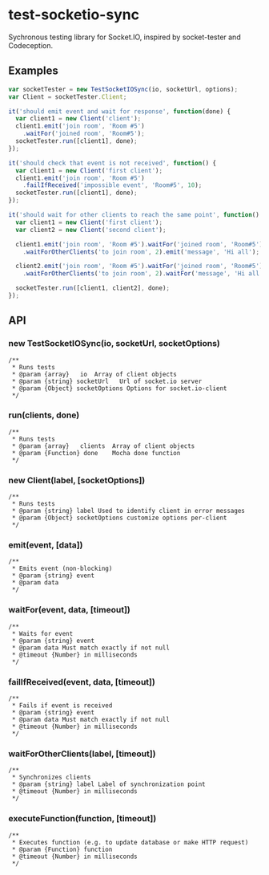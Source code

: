 # test-socketio-sync

Sychronous testing library for Socket.IO, inspired by socket-tester and Codeception.

## Examples

```js
var socketTester = new TestSocketIOSync(io, socketUrl, options);
var Client = socketTester.Client;

it('should emit event and wait for response', function(done) {
  var client1 = new Client('client');
  client1.emit('join room', 'Room #5')
    .waitFor('joined room', 'Room#5');
  socketTester.run([client1], done);
});

it('should check that event is not received', function() {
  var client1 = new Client('first client');
  client1.emit('join room', 'Room #5')
    .failIfReceived('impossible event', 'Room#5', 10);
  socketTester.run([client1], done);
});

it('should wait for other clients to reach the same point', function() {
  var client1 = new Client('first client');
  var client2 = new Client('second client');

  client1.emit('join room', 'Room #5').waitFor('joined room', 'Room#5')
    .waitForOtherClients('to join room', 2).emit('message', 'Hi all');

  client2.emit('join room', 'Room #5').waitFor('joined room', 'Room#5')
    .waitForOtherClients('to join room', 2).waitFor('message', 'Hi all');

  socketTester.run([client1, client2], done);
});
```

## API

### new TestSocketIOSync(io, socketUrl, socketOptions)
```
/**
 * Runs tests
 * @param {array}   io  Array of client objects
 * @param {string} socketUrl   Url of socket.io server
 * @param {Object} socketOptions Options for socket.io-client
 */
```
### run(clients, done)
```
/**
 * Runs tests
 * @param {array}   clients  Array of client objects
 * @param {Function} done    Mocha done function
 */
```
### new Client(label, [socketOptions])
```
/**
 * Runs tests
 * @param {string} label Used to identify client in error messages
 * @param {Object} socketOptions customize options per-client
 */
```
### emit(event, [data])
```
/**
 * Emits event (non-blocking)
 * @param {string} event
 * @param data
 */
```
### waitFor(event, data, [timeout])
```
/**
 * Waits for event
 * @param {string} event
 * @param data Must match exactly if not null
 * @timeout {Number} in milliseconds
 */
```
### failIfReceived(event, data, [timeout])
```
/**
 * Fails if event is received
 * @param {string} event
 * @param data Must match exactly if not null
 * @timeout {Number} in milliseconds
 */
```
### waitForOtherClients(label, [timeout])
```
/**
 * Synchronizes clients
 * @param {string} label Label of synchronization point
 * @timeout {Number} in milliseconds
 */
```
### executeFunction(function, [timeout])
```
/**
 * Executes function (e.g. to update database or make HTTP request)
 * @param {Function} function
 * @timeout {Number} in milliseconds
 */
```
